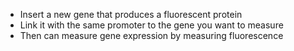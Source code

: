 - Insert a new gene that produces a fluorescent protein
- Link it with the same promoter to the gene you want to measure
- Then can measure gene expression by measuring fluorescence